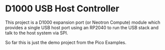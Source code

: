 D1000 USB Host Controller
=========================

This project is a D1000 expansion port (or Neotron Compute) module which provides a single
USB host port using an RP2040 to run the USB stack and talk to the host system via SPI.

So far this is just the demo project from the Pico Examples.